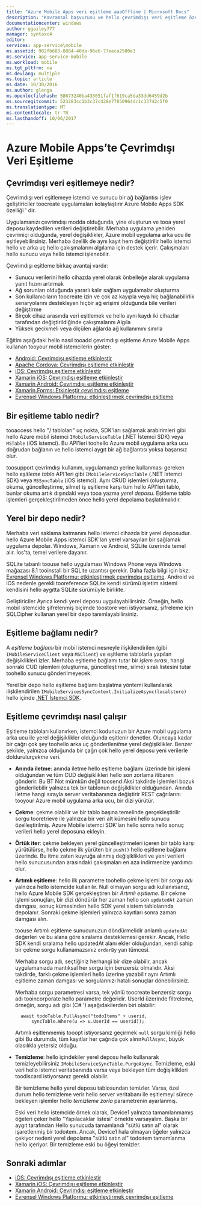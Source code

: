 ```yaml
---
title: "Azure Mobile Apps veri eşitleme aaaOffline | Microsoft Docs"
description: "Kavramsal başvurusu ve hello çevrimdışı veri eşitleme özelliği Azure mobil uygulamalar için genel bakış"
documentationcenter: windows
author: ggailey777
manager: syntaxc4
editor: 
services: app-service\mobile
ms.assetid: 982fb683-8884-40da-96e6-77eeca2500e3
ms.service: app-service-mobile
ms.workload: mobile
ms.tgt_pltfrm: na
ms.devlang: multiple
ms.topic: article
ms.date: 10/30/2016
ms.author: glenga
ms.openlocfilehash: 58673240ba433651faf1f619ca5da33dd6459d2b
ms.sourcegitcommit: 523283cc1b3c37c428e77850964dc1c33742c5f0
ms.translationtype: MT
ms.contentlocale: tr-TR
ms.lasthandoff: 10/06/2017
---
```

# <a name="offline-data-sync-in-azure-mobile-apps"></a>Azure Mobile Apps’te Çevrimdışı Veri Eşitleme
## <a name="what-is-offline-data-sync"></a>Çevrimdışı veri eşitlemeye nedir?
Çevrimdışı veri eşitlemeye istemci ve sunucu bir ağ bağlantısı işlev geliştiriciler toocreate uygulamaları kolaylaştırır Azure Mobile Apps SDK özelliği ' dir.

Uygulamanızı çevrimdışı modda olduğunda, yine oluşturun ve tooa yerel deposu kaydedilen verileri değiştirebilir. Merhaba uygulama yeniden çevrimiçi olduğunda, yerel değişiklikler, Azure mobil uygulama arka ucu ile eşitleyebilirsiniz. Merhaba özellik de aynı kayıt hem değiştirilir hello istemci hello ve arka uç hello çakışmalarını algılama için destek içerir. Çakışmaları hello sunucu veya hello istemci işlenebilir.

Çevrimdışı eşitleme birkaç avantaj vardır:

* Sunucu verilerini hello cihazda yerel olarak önbelleğe alarak uygulama yanıt hızını artırmak
* Ağ sorunları olduğunda yararlı kalır sağlam uygulamalar oluşturma
* Son kullanıcıların toocreate izin ve çok az kayıpla veya hiç bağlanabilirlik senaryolarını destekleyen hiçbir ağ erişimi olduğunda bile verileri değiştirme
* Birçok cihaz arasında veri eşitlemek ve hello aynı kaydı iki cihazlar tarafından değiştirildiğinde çakışmalarını Algıla
* Yüksek gecikmeli veya ölçülen ağlarda ağ kullanımını sınırla

Eğitim aşağıdaki hello nasıl tooadd çevrimdışı eşitleme Azure Mobile Apps kullanan tooyour mobil istemcilerin göster:

* [Android: Çevrimdışı eşitleme etkinleştir]
* [Apache Cordova: Çevrimdışı eşitleme etkinleştir](app-service-mobile-cordova-get-started-offline-data.md)
* [iOS: Çevrimdışı eşitleme etkinleştir]
* [Xamarin iOS: Çevrimdışı eşitleme etkinleştir]
* [Xamarin Android: Çevrimdışı eşitleme etkinleştir]
* [Xamarin.Forms: Etkinleştir çevrimdışı eşitleme](app-service-mobile-xamarin-forms-get-started-offline-data.md)
* [Evrensel Windows Platformu: etkinleştirmek çevrimdışı eşitleme]

## <a name="what-is-a-sync-table"></a>Bir eşitleme tablo nedir?
tooaccess hello "/ tabloları" uç nokta, SDK'ları sağlamak arabirimleri gibi hello Azure mobil istemci `IMobileServiceTable` (.NET İstemci SDK) veya `MSTable` (iOS istemci). Bu API'leri toohello Azure mobil uygulama arka ucu doğrudan bağlanın ve hello istemci aygıt bir ağ bağlantısı yoksa başarısız olur.

toosupport çevrimdışı kullanım, uygulamanızı yerine kullanması gereken hello *eşitleme tablo* API'leri gibi `IMobileServiceSyncTable` (.NET İstemci SDK) veya `MSSyncTable` (iOS istemci). Aynı CRUD işlemleri (oluşturma, okuma, güncelleştirme, silme) iş eşitleme karşı tüm hello API'leri tablo, bunlar okuma artık dışındaki veya tooa yazma *yerel deposu*. Eşitleme tablo işlemleri gerçekleştirilmeden önce hello yerel depolama başlatılmalıdır.

## <a name="what-is-a-local-store"></a>Yerel bir depo nedir?
Merhaba veri saklama katmanını hello istemci cihazda bir yerel deposudur. hello Azure Mobile Apps istemci SDK'ları yerel varsayılan bir sağlamak uygulama depolar. Windows, Xamarin ve Android, SQLite üzerinde temel alır. İos'ta, temel verilere dayanır.

SQLite tabanlı toouse hello uygulaması Windows Phone veya Windows mağazası 8.1 tooinstall bir SQLite uzantısı gerekir. Daha fazla bilgi için bkz: [Evrensel Windows Platformu: etkinleştirmek çevrimdışı eşitleme]. Android ve iOS nedenle gerekli tooreference SQLite kendi sürümü işletim sistemi kendisini hello aygıtta SQLite sürümüyle birlikte.

Geliştiriciler Ayrıca kendi yerel deposu uygulayabilirsiniz. Örneğin, hello mobil istemcide şifrelenmiş biçimde toostore veri istiyorsanız, şifreleme için SQLCipher kullanan yerel bir depo tanımlayabilirsiniz.

## <a name="what-is-a-sync-context"></a>Eşitleme bağlamı nedir?
A *eşitleme bağlamı* bir mobil istemci nesneyle ilişkilendirilen (gibi `IMobileServiceClient` veya `MSClient`) ve eşitleme tablolarla yapılan değişiklikleri izler. Merhaba eşitleme bağlamı tutar bir *işlem sırası*, hangi sonraki CUD işlemleri (oluşturma, güncelleştirme, silme) sıralı listesini tutar toohello sunucu gönderilmeyecek.

Yerel bir depo hello eşitleme bağlamı başlatma yöntemi kullanılarak ilişkilendirilen `IMobileServicesSyncContext.InitializeAsync(localstore)` hello içinde [.NET İstemci SDK].

## <a name="how-sync-works"></a>Eşitleme çevrimdışı nasıl çalışır
Eşitleme tabloları kullanırken, istemci kodunuzun bir Azure mobil uygulama arka ucu ile yerel değişiklikler olduğunda eşitlenir denetler. Oluncaya kadar bir çağrı çok şey toohello arka uç gönderilen*itme* yerel değişiklikler. Benzer şekilde, yalnızca olduğunda bir çağrı çok hello yerel deposu yeni verilerle doldurulur*çekme* veri.

* **Anında iletme**: anında iletme hello eşitleme bağlamı üzerinde bir işlemi olduğundan ve tüm CUD değişiklikleri hello son zorlama itibaren gönderir. Bu BT Not mümkün değil toosend Aksi takdirde işlemleri bozuk gönderilebilir yalnızca tek bir tablonun değişiklikler olduğundan. Anında iletme hangi sırayla server veritabanınıza değiştirir REST çağrılarını tooyour Azure mobil uygulama arka ucu, bir dizi yürütür.
* **Çekme**: çekme olabilir ve bir tablo başına temelinde gerçekleştirilir sorgu tooretrieve ile yalnızca bir veri alt kümesini hello sunucu özelleştirilmiş. Azure Mobile istemci SDK'ları hello sonra hello sonuç verileri hello yerel deposuna ekleyin.
* **Örtük iter**: çekme bekleyen yerel güncelleştirmeleri içeren bir tablo karşı yürütülürse, hello çekme ilk yürüten bir `push()` hello eşitleme bağlamı üzerinde. Bu itme zaten kuyruğa alınmış değişiklikleri ve yeni verileri hello sunucusundan arasındaki çakışmaları en aza indirmenize yardımcı olur.
* **Artımlı eşitleme**: hello ilk parametre toohello çekme işlemi bir *sorgu adı* yalnızca hello istemcide kullanılır. Null olmayan sorgu adı kullanırsanız, hello Azure Mobile SDK gerçekleştiren bir *Artımlı eşitleme*. Bir çekme işlemi sonuçları, bir dizi döndürür her zaman hello son `updatedAt` zaman damgası, sonuç kümesinden hello SDK yerel sistem tablolarında depolanır. Sonraki çekme işlemleri yalnızca kayıtları sonra zaman damgası alın.

  toouse Artımlı eşitleme sunucunuzun döndürmelidir anlamlı `updatedAt` değerleri ve bu alana göre sıralama desteklemesi gerekir. Ancak, Hello SDK kendi sıralama hello updatedAt alanı ekler olduğundan, kendi sahip bir çekme sorgu kullanamazsınız `orderBy` yan tümcesi.

  Merhaba sorgu adı, seçtiğiniz herhangi bir dize olabilir, ancak uygulamanızda mantıksal her sorgu için benzersiz olmalıdır.
  Aksi takdirde, farklı çekme işlemleri hello üzerine yazabilir aynı Artımlı eşitleme zaman damgası ve sorgularınızı hatalı sonuçlar dönebilirsiniz.

  Merhaba sorgu parametresi varsa, tek yönlü toocreate benzersiz sorgu adı tooincorporate hello parametre değeridir.
  UserId üzerinde filtreleme, örneğin, sorgu adı gibi (C# ') aşağıdakilerden biri olabilir:

        await todoTable.PullAsync("todoItems" + userid,
            syncTable.Where(u => u.UserId == userid));

  Artımlı eşitlenmemiş tooopt istiyorsanız geçirmek `null` sorgu kimliği hello gibi Bu durumda, tüm kayıtlar her çağrıda çok alınır`PullAsync`, büyük olasılıkla yetersiz olduğu.
* **Temizleme**: hello içindekiler yerel deposu hello kullanarak temizleyebilirsiniz `IMobileServiceSyncTable.PurgeAsync`.
  Temizleme, eski veri hello istemci veritabanında varsa veya bekleyen tüm değişiklikleri toodiscard istiyorsanız gerekli olabilir.

  Bir temizleme hello yerel deposu tablosundan temizler. Varsa, özel durum hello temizleme verir hello server veritabanı ile eşitlemeyi sürece bekleyen işlemler hello *temizleme zorla* parametrenin ayarlanmış.

  Eski veri hello istemcide örnek olarak, Device1 yalnızca tamamlanmamış öğeleri çeker hello "Yapılacaklar listesi" örnekte varsayalım. Başka bir aygıt tarafından Hello sunucuda tamamlandı "sütlü satın al" olarak işaretlenmiş bir todoıtem. Ancak, Device1 hala olmayan öğeler yalnızca çekiyor nedeni yerel depolama "sütlü satın al" todoıtem tamamlanma hello içeriyor. Bir temizleme eski bu öğeyi temizler.

## <a name="next-steps"></a>Sonraki adımlar
* [iOS: Çevrimdışı eşitleme etkinleştir]
* [Xamarin iOS: Çevrimdışı eşitleme etkinleştir]
* [Xamarin Android: Çevrimdışı eşitleme etkinleştir]
* [Evrensel Windows Platformu: etkinleştirmek çevrimdışı eşitleme]

<!-- Links -->
[.NET İstemci SDK]: app-service-mobile-dotnet-how-to-use-client-library.md
[Android: Çevrimdışı eşitleme etkinleştir]: app-service-mobile-android-get-started-offline-data.md
[iOS: Çevrimdışı eşitleme etkinleştir]: app-service-mobile-ios-get-started-offline-data.md
[Xamarin iOS: Çevrimdışı eşitleme etkinleştir]: app-service-mobile-xamarin-ios-get-started-offline-data.md
[Xamarin Android: Çevrimdışı eşitleme etkinleştir]: app-service-mobile-xamarin-android-get-started-offline-data.md
[Evrensel Windows Platformu: etkinleştirmek çevrimdışı eşitleme]: app-service-mobile-windows-store-dotnet-get-started-offline-data.md
